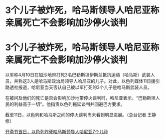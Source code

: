 # 3个儿子被炸死，哈马斯领导人哈尼亚称亲属死亡不会影响加沙停火谈判

# 3个儿子被炸死，哈马斯领导人哈尼亚称亲属死亡不会影响加沙停火谈判

以军称4月10日在加沙地带打死3名巴勒斯坦伊斯兰抵抗运动（哈马斯）武装人员，并称这3人是哈马斯政治局领导人哈尼亚的儿子。对此，以色列媒体11日援引路透社报道，哈尼亚当天否认自己被以军打死的3个儿子是哈马斯武装人员。

在被问及他们的死亡是否会影响加沙地带停火谈判时，哈尼亚表示，“巴勒斯坦人民的利益高于一切”。他指责以色列拖延谈判并回避巴方要求。

截至11日，以色列和哈马斯之间的停火谈判尚未看到明显进展。（总台记者 王静修）

[开斋节首日，以色列炸死哈马斯领导人哈尼亚7个儿孙 ](https://news.qq.com/rain/a/20240412A00RIL00)

